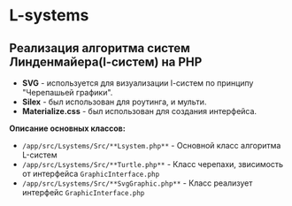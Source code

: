 L-systems
===========
Реализация алгоритма систем Линденмайера(l-систем) на PHP
---------------

* **SVG** - используется для визуализации l-систем по принципу "Черепашьей графики". 
* **Silex** - был использован для роутинга, и мульти.
* **Materialize.css** - был использован для создания интерфейса.

**Описание основных классов:**
* `/app/src/Lsystems/Src/**Lsystem.php**` - Основной класс алгоритма L-систем
* `/app/src/Lsystems/Src/**Turtle.php**` - Класс черепахи, звисимость от интерфейса `GraphicInterface.php`
* `/app/src/Lsystems/Src/**SvgGraphic.php**` - Класс реализует интерфейс `GraphicInterface.php`